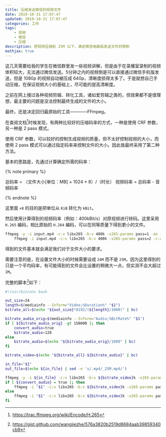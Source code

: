 ```yaml
---
title: 压缩发送微信的视频文件
date: 2019-10-31 17:07:47
updated: 2019-10-31 17:07:47
categories: 工作
tags:
    - 视频
    - 微信
    - 压缩
description: 把视频压缩到 25M 以下，满足微信电脑版发送文件的限制
mathjax: true
---
```


这几天需要给我的学生在微信群里发一些视频讲解，但是由于在录播室录制的视频体积较大，无法通过微信发送。5分钟之内的视频倒是可以直接通过微信手机版发送，但是 1080p 的视频自动被压成 640p，清晰度损得太多了。于是就想自己手动压缩，在保证视频大小的基础上，尽可能的提高清晰度。

之前在网上搜过各种视频剪辑、转化工具，诸如爱剪辑之类的，但效果都不是很理想，最主要的问题是没法控制最终生成的文件的大小。

最终，还是决定回归最原始的工具————FFmpeg。

在查阅文档[^1]时候发现，有两种比较好的压缩码率的方式，一种是使用 CRF 参数，另一种是 2 pass 模式。

使用 CRF 参数，可以较好的控制生成视频的质量，但不太好控制视频的大小，而使用 2 pass 模式可以通过指定码率来控制文件的大小。因此我最终采用了第二种方法。

基本的思路是，先通过计算确定所需的码率：

{% note primary %}

总码率 = （文件大小[单位：MB] $\times$ 1024 $\times$ 8）/（时长）
视频码率 = 总码率 - 音频码率

{% endnote %}

这里面 `×8` 的目的是把单位从 `KiB` 转化为 `kBit`。

然后使用计算得到的视频码率（例如：400kBit/s）对原视频进行转码。这里采用 `H.265` 编码，相比原始的 `H.264` 编码，可以在同等质量下得到更小的文件。

```bash
ffmpeg -y -i input.mp4 -c:v libx265 -b:v 400k -x265-params pass=1 -an -f mp4 /dev/null && \
    ffmpeg -i input.mp4 -c:v libx265 -b:v 400k -x265-params pass=2 -c:a copy output.mp4
```

得到的文件基本就会满足我们对于文件大小的要求。

需要注意的是，在设置文件大小的时候需要设成 `24M` 而不是 `25M`，因为这里得到的只是一个平均码率，有可能得到的文件会比设置的稍微大一点，但实测不会大超过 `1M`。

完整的脚本[^2]如下：

```bash
#!/usr/bin/env bash

out_size=24
length=$(mediainfo --Inform="Video;%Duration%" "$1")
bitrate_all=$(echo "${out_size}*8192/(${length}/1000)" | bc)

bitrate_audio_orig=$(mediainfo --Inform="Audio;%BitRate%" "$1")
if [ ${bitrate_audio_orig} -gt 150000 ]; then
    convert_audio=true
    bitrate_audio=128
else
    bitrate_audio=$(echo "${bitrate_audio_orig}/1000" | bc)
fi

bitrate_video=$(echo "${bitrate_all}-${bitrate_audio}" | bc)

in_file="$1"
out_file=$(echo ${in_file} | sed -e 's/.mp4/_25M.mp4/')

ffmpeg -y -i ${in_file} -c:v libx265 -b:v ${bitrate_video}k -x265-params pass=1 -an -f mp4 /dev/null
if [ ${convert_audio} = true ]; then
    ffmpeg -i "$1" -c:v libx265 -b:v ${bitrate_video}k -x265-params pass=2 -c:a aac -b:a ${bitrate_audio}k ${out_file}
else
    ffmpeg -i "$1" -c:v libx265 -b:v ${bitrate_video}k -x265-params pass=2 -c:a copy ${out_file}
fi
```

[^1]: https://trac.ffmpeg.org/wiki/Encode/H.265
[^2]: https://gist.github.com/wangjiezhe/576a3820b2519d8684aab39859340cb9
